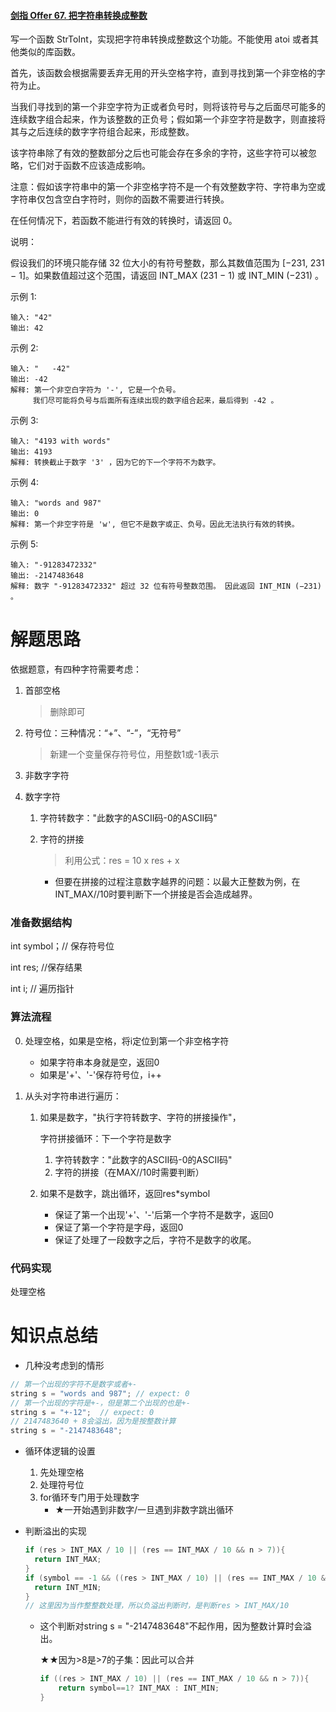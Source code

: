 #### [剑指 Offer 67. 把字符串转换成整数](https://leetcode-cn.com/problems/ba-zi-fu-chuan-zhuan-huan-cheng-zheng-shu-lcof/)

写一个函数 StrToInt，实现把字符串转换成整数这个功能。不能使用 atoi 或者其他类似的库函数。

 

首先，该函数会根据需要丢弃无用的开头空格字符，直到寻找到第一个非空格的字符为止。

当我们寻找到的第一个非空字符为正或者负号时，则将该符号与之后面尽可能多的连续数字组合起来，作为该整数的正负号；假如第一个非空字符是数字，则直接将其与之后连续的数字字符组合起来，形成整数。

该字符串除了有效的整数部分之后也可能会存在多余的字符，这些字符可以被忽略，它们对于函数不应该造成影响。

注意：假如该字符串中的第一个非空格字符不是一个有效整数字符、字符串为空或字符串仅包含空白字符时，则你的函数不需要进行转换。

在任何情况下，若函数不能进行有效的转换时，请返回 0。

说明：

假设我们的环境只能存储 32 位大小的有符号整数，那么其数值范围为 [−231,  231 − 1]。如果数值超过这个范围，请返回  INT_MAX (231 − 1) 或 INT_MIN (−231) 。

示例 1:

```
输入: "42"
输出: 42
```


示例 2:

```
输入: "   -42"
输出: -42
解释: 第一个非空白字符为 '-', 它是一个负号。
     我们尽可能将负号与后面所有连续出现的数字组合起来，最后得到 -42 。
```


示例 3:

```
输入: "4193 with words"
输出: 4193
解释: 转换截止于数字 '3' ，因为它的下一个字符不为数字。
```


示例 4:

```
输入: "words and 987"
输出: 0
解释: 第一个非空字符是 'w', 但它不是数字或正、负号。因此无法执行有效的转换。
```


示例 5:

```
输入: "-91283472332"
输出: -2147483648
解释: 数字 "-91283472332" 超过 32 位有符号整数范围。 因此返回 INT_MIN (−231) 。
```

# 解题思路

依据题意，有四种字符需要考虑：

1. 首部空格

   > 删除即可

2. 符号位：三种情况：“+”、“-”，“无符号”

   > 新建一个变量保存符号位，用整数1或-1表示

3. 非数字字符

4. 数字字符

   1. 字符转数字："此数字的ASCII码-0的ASCII码"

   2. 字符的拼接

      > 利用公式：res = 10 x res + x

      - 但要在拼接的过程注意数字越界的问题：以最大正整数为例，在INT_MAX//10时要判断下一个拼接是否会造成越界。

### 准备数据结构

int symbol；// 保存符号位

int res; //保存结果

int i; // 遍历指针

### 算法流程

0. 处理空格，如果是空格，将i定位到第一个非空格字符
   - 如果字符串本身就是空，返回0
   - 如果是'+'、'-'保存符号位，i++
   
1. 从头对字符串进行遍历：

   1. 如果是数字，"执行字符转数字、字符的拼接操作"，

      字符拼接循环：下一个字符是数字

      1. 字符转数字："此数字的ASCII码-0的ASCII码"
      2. 字符的拼接（在MAX//10时需要判断）

   2. 如果不是数字，跳出循环，返回res*symbol
      - 保证了第一个出现'+'、'-'后第一个字符不是数字，返回0
      - 保证了第一个字符是字母，返回0
      - 保证了处理了一段数字之后，字符不是数字的收尾。

### 代码实现

处理空格

# 知识点总结

- 几种没考虑到的情形

```c++
// 第一个出现的字符不是数字或者+-
string s = "words and 987"; // expect: 0 
// 第一个出现的字符是+-，但是第二个出现的也是+-
string s = "+-12";  // expect: 0
// 2147483640 + 8会溢出，因为是按整数计算
string s = "-2147483648";
```

- 循环体逻辑的设置
  1. 先处理空格
  2. 处理符号位
  3. for循环专门用于处理数字
     - ★一开始遇到非数字/一旦遇到非数字跳出循环

- 判断溢出的实现

  ```c++
  if (res > INT_MAX / 10 || (res == INT_MAX / 10 && n > 7)){
  	return INT_MAX;
  }
  if (symbol == -1 && ((res > INT_MAX / 10) || (res == INT_MAX / 10 && n > 8))) {
    return INT_MIN;
  }
  // 这里因为当作整整数处理，所以负溢出判断时，是判断res > INT_MAX/10
  ```

  - 这个判断对string s = "-2147483648"不起作用，因为整数计算时会溢出。

    ★★因为>8是>7的子集：因此可以合并

    ```c++
    if ((res > INT_MAX / 10) || (res == INT_MAX / 10 && n > 7)){
        return symbol==1? INT_MAX : INT_MIN;
    }
    ```

    

  